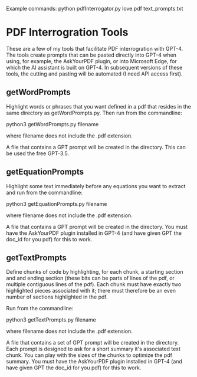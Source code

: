 
Example commands: 
python pdfInterrogator.py love.pdf text_prompts.txt


# PDF Interrogration Tools

These are a few of my tools that facilitate PDF interrogration with GPT-4. The tools create prompts that can be pasted directly into GPT-4 when using, for example, the AskYourPDF plugin, or into Microsoft Edge, for which the AI assistant is built on GPT-4. In subsequent versions of these tools, the cutting and pasting will be automated (I need API access first). 

## getWordPrompts

Highlight words or phrases that you want defined in a pdf that resides in the same directory as getWordPrompts.py. Then run from the commandline:

python3 getWordPrompts.py filename

where filename does not include the .pdf extension.

A file that contains a GPT prompt will be created in the directory. This can be used the free GPT-3.5.

## getEquationPrompts

Highlight some text immediately before any equations you want to extract and run from the commandline:

python3 getEquationPrompts.py filename

where filename does not include the .pdf extension.

A file that contains a GPT prompt will be created in the directory. You must have the AskYourPDF plugin installed in GPT-4 (and have given GPT the doc_id for you pdf) for this to work.

## getTextPrompts

Define chunks of code by highlighting, for each chunk, a starting section and and ending section (these bits can be parts of lines of the pdf, or multiple contiguous lines of the pdf). Each chunk must have exactly two highlighted pieces associated with it; there must therefore be an even number of sections highlighted in the pdf.

Run from the commandline:

python3 getTextPrompts.py filename

where filename does not include the .pdf extension.

A file that contains a set of GPT prompt will be created in the directory. Each prompt is designed to ask for a short summary it's associated text chunk. You can play with the sizes of the chunks to optimize the pdf summary. You must have the AskYourPDF plugin installed in GPT-4 (and have given GPT the doc_id for you pdf) for this to work.
